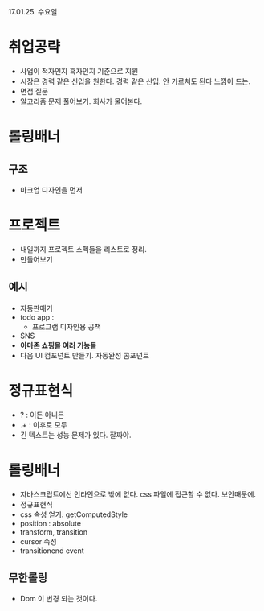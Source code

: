 17.01.25. 수요일

# 취업공략
- 사업이 적자인지 흑자인지 기준으로 지원
- 시장은 경력 같은 신입을 원한다. 경력 같은 신입. 안 가르쳐도 된다 느낌이 드는.
- 면접 질문
- 알고리즘 문제 풀어보기. 회사가 물어본다.

# 롤링배너
## 구조
- 마크업 디자인을 먼저

# 프로젝트
- 내일까지 프로젝트 스펙들을 리스트로 정리.
- 만들어보기
## 예시
- 자동판매기
- todo app :
  + 프로그램 디자인용 공책
- SNS
- **아마존 쇼핑몰 여러 기능들**
- 다음 UI 컴포넌트 만들기.
  자동완성 콤포넌트

# 정규표현식
- ? : 이든 아니든
- .+ : 이후로 모두
- 긴 텍스트는 성능 문제가 있다. 잘짜야.

# 롤링배너
- 자바스크립트에선 인라인으로 밖에 없다. css 파일에 접근할 수 없다. 보안때문에.
- 정규표현식
- css 속성 얻기. getComputedStyle
- position : absolute
- transform, transition
- cursor 속성
- transitionend event

## 무한롤링
- Dom 이 변경 되는 것이다.
